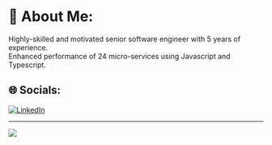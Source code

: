 # 💫 About Me:
Highly-skilled and motivated senior software engineer with 5 years of experience.<br>Enhanced performance of 24 micro-services using Javascript and Typescript.


## 🌐 Socials:
[![LinkedIn](https://img.shields.io/badge/LinkedIn-%230077B5.svg?logo=linkedin&logoColor=white)](https://linkedin.com/in/josevitorjr) 

---
[![](https://visitcount.itsvg.in/api?id=josevitorjr&icon=0&color=0)](https://visitcount.itsvg.in)

<!-- Proudly created with GPRM ( https://gprm.itsvg.in ) -->
